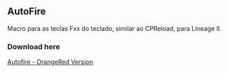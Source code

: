 ## AutoFire


Macro para as teclas Fxx do teclado, similar ao CPReload, para Lineage II. 


### Download here

[Autofire - OrangeRed Version](https://github.com/println/AutoFire_Lineage-csharp/blob/master/bin/Release/AutoFire.exe?raw=true "Donwload Binary")

